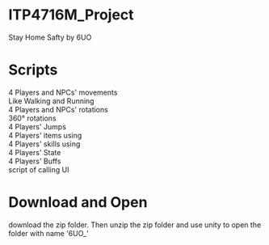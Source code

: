 # ITP4716M_Project
Stay Home Safty by 6UO

# Scripts
4 Players and NPCs' movements  
Like Walking and Running  
4 Players and NPCs' rotations  
360° rotations  
4 Players' Jumps  
4 Players' items using  
4 Players' skills using  
4 Players' State  
4 Players' Buffs  
script of calling UI  

# Download and Open
download the zip folder. 
Then unzip the zip folder and use unity to open the folder with name '6UO_'
